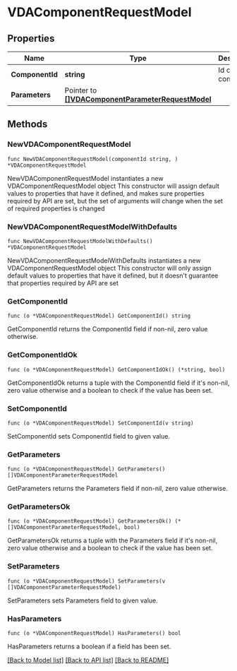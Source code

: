 # VDAComponentRequestModel

## Properties

Name | Type | Description | Notes
------------ | ------------- | ------------- | -------------
**ComponentId** | **string** | Id of the component. | 
**Parameters** | Pointer to [**[]VDAComponentParameterRequestModel**](VDAComponentParameterRequestModel.md) |  | [optional] 

## Methods

### NewVDAComponentRequestModel

`func NewVDAComponentRequestModel(componentId string, ) *VDAComponentRequestModel`

NewVDAComponentRequestModel instantiates a new VDAComponentRequestModel object
This constructor will assign default values to properties that have it defined,
and makes sure properties required by API are set, but the set of arguments
will change when the set of required properties is changed

### NewVDAComponentRequestModelWithDefaults

`func NewVDAComponentRequestModelWithDefaults() *VDAComponentRequestModel`

NewVDAComponentRequestModelWithDefaults instantiates a new VDAComponentRequestModel object
This constructor will only assign default values to properties that have it defined,
but it doesn't guarantee that properties required by API are set

### GetComponentId

`func (o *VDAComponentRequestModel) GetComponentId() string`

GetComponentId returns the ComponentId field if non-nil, zero value otherwise.

### GetComponentIdOk

`func (o *VDAComponentRequestModel) GetComponentIdOk() (*string, bool)`

GetComponentIdOk returns a tuple with the ComponentId field if it's non-nil, zero value otherwise
and a boolean to check if the value has been set.

### SetComponentId

`func (o *VDAComponentRequestModel) SetComponentId(v string)`

SetComponentId sets ComponentId field to given value.


### GetParameters

`func (o *VDAComponentRequestModel) GetParameters() []VDAComponentParameterRequestModel`

GetParameters returns the Parameters field if non-nil, zero value otherwise.

### GetParametersOk

`func (o *VDAComponentRequestModel) GetParametersOk() (*[]VDAComponentParameterRequestModel, bool)`

GetParametersOk returns a tuple with the Parameters field if it's non-nil, zero value otherwise
and a boolean to check if the value has been set.

### SetParameters

`func (o *VDAComponentRequestModel) SetParameters(v []VDAComponentParameterRequestModel)`

SetParameters sets Parameters field to given value.

### HasParameters

`func (o *VDAComponentRequestModel) HasParameters() bool`

HasParameters returns a boolean if a field has been set.


[[Back to Model list]](../README.md#documentation-for-models) [[Back to API list]](../README.md#documentation-for-api-endpoints) [[Back to README]](../README.md)


